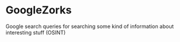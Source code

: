 # GoogleZorks
Google search queries for searching some kind of information about interesting stuff (OSINT)
